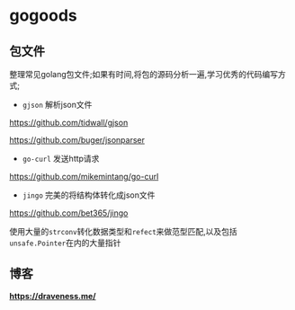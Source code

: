 # gogoods
## 包文件
整理常见golang包文件;如果有时间,将包的源码分析一遍,学习优秀的代码编写方式;

- `gjson` 解析json文件

https://github.com/tidwall/gjson

https://github.com/buger/jsonparser

- `go-curl` 发送http请求

https://github.com/mikemintang/go-curl

- `jingo` 完美的将结构体转化成json文件

https://github.com/bet365/jingo

使用大量的`strconv`转化数据类型和`refect`来做范型匹配,以及包括`unsafe.Pointer`在内的大量指针

## 博客

**https://draveness.me/**


